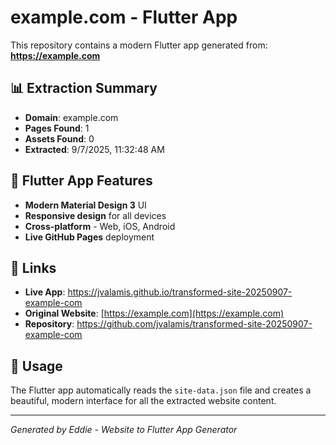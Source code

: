 # example.com - Flutter App

This repository contains a modern Flutter app generated from: **https://example.com**

## 📊 Extraction Summary
- **Domain**: example.com
- **Pages Found**: 1
- **Assets Found**: 0
- **Extracted**: 9/7/2025, 11:32:48 AM

## 🎨 Flutter App Features
- **Modern Material Design 3** UI
- **Responsive design** for all devices
- **Cross-platform** - Web, iOS, Android
- **Live GitHub Pages** deployment

## 🔗 Links
- **Live App**: https://jvalamis.github.io/transformed-site-20250907-example-com
- **Original Website**: [https://example.com](https://example.com)
- **Repository**: https://github.com/jvalamis/transformed-site-20250907-example-com

## 📱 Usage
The Flutter app automatically reads the `site-data.json` file and creates a beautiful, modern interface for all the extracted website content.

---
*Generated by Eddie - Website to Flutter App Generator*
